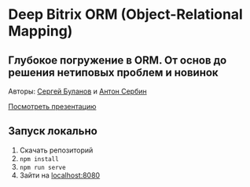 # Deep Bitrix ORM (Object-Relational Mapping)

## Глубокое погружение в ORM. От основ до решения нетиповых проблем и новинок

Авторы: [Сергей Буланов](https://gitlab.com/S_Bul) и [Антон Сербин](https://gitlab.com/antonsrbn)

[Посмотреть презентацию](http://prezentation.w6p.ru/bitrix-orm/)

## Запуск локально

1. Скачать репозиторий
2. `npm install`
3. `npm run serve`
4. Зайти на [localhost:8080](http://localhost:8080/)
